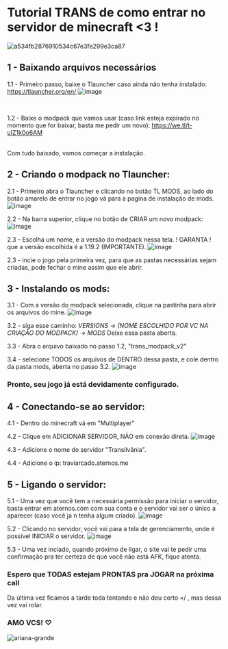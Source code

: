 # Tutorial TRANS de como entrar no servidor de minecraft <3 !

![a534fb2876910534c67e3fe299e3ca87](https://github.com/user-attachments/assets/fdc8a660-b77b-4a7f-925b-7c87ba47be7c)

## 1 - Baixando arquivos necessários

1.1 - Primeiro passo, baixe o Tlauncher caso ainda não tenha instalado:
https://tlauncher.org/en/
![image](https://github.com/user-attachments/assets/ea8dd1db-08d3-4767-9120-946f6de251f5)

<br>

1.2 - Baixe o modpack que vamos usar (caso link esteja expirado no momento que for baixar, basta me pedir um novo):
https://we.tl/t-uIZ1k0o6AM

<br>
Com tudo baixado, vamos começar a instalação.
<br>



## 2 - Criando o modpack no Tlauncher:

2.1 - Primeiro abra o Tlauncher e clicando no botão TL MODS, ao lado do botão amarelo de entrar no jogo vá para a pagina de instalação de mods.
![image](https://github.com/user-attachments/assets/eaef8537-d2cd-4fa4-97c9-67e68a05bebb)
<br>

2.2 - Na barra superior, clique no botão de CRIAR um novo modpack:
![image](https://github.com/user-attachments/assets/0e4701f0-70cc-4293-b61b-19982bb09494)
<br>

2.3 - Escolha um nome, e a versão do modpack nessa tela.
      ! GARANTA ! que a versão escolhida é a 1.19.2 (IMPORTANTE).
![image](https://github.com/user-attachments/assets/06b3440d-0384-4a94-87bf-64c17b299e01)
<br>


2.3 - incie o jogo pela primeira vez, para que as pastas necessárias sejam criadas, pode fechar o mine assim que ele abrir.
<br>

## 3 - Instalando os mods:

3.1 - Com a versão do modpack selecionada, clique na pastinha para abrir os arquivos do mine.
![image](https://github.com/user-attachments/assets/1209f3ab-58d1-426e-b6cb-cf4d437acd48)
<br>

3.2 - siga esse caminho:
*VERSIONS -> (NOME ESCOLHIDO POR VC NA CRIAÇÃO DO MODPACK) -> MODS*
Deixe essa pasta aberta.
<br>

3.3 - Abra o arquivo baixado no passo 1.2, "trans_modpack_v2"
<br>

3.4 - selecione TODOS os arquivos de DENTRO dessa pasta, e cole dentro da pasta mods, aberta no passo 3.2.
![image](https://github.com/user-attachments/assets/f5eb8bd9-0397-407c-8722-27df0d2ff9ce)
<br>

### Pronto, seu jogo já está devidamente configurado.

## 4 - Conectando-se ao servidor:

4.1 - Dentro do minecraft vá em "Multiplayer"
<br>

4.2 - Clique em ADICIONAR SERVIDOR, NÃO em conexão direta.
![image](https://github.com/user-attachments/assets/f94e5e5c-4d2f-4f0c-976d-68a17a1d7fc6)
<br>

4.3 - Adicione o nome do servidor "Transilvânia".
<br>

4.4 - Adicione o ip: traviarcado.aternos.me
<br>

## 5 - Ligando o servidor:

5.1 - Uma vez que você tem a necessária permissão para iniciar o servidor, basta entrar em aternos.com com sua conta e o servidor vai ser o único a aparecer (caso você ja n tenha algum criado).
![image](https://github.com/user-attachments/assets/e36cd882-a755-43d4-8c42-54c0beca7096)
<br>

5.2 - Clicando no servidor, você vai para a tela de gerenciamento, onde é possível INICIAR o servidor.
![image](https://github.com/user-attachments/assets/048a848f-8915-4b27-973b-b100860e0fc6)
<br>

5.3 - Uma vez inciado, quando próximo de ligar, o site vai te pedir uma confirmação pra ter certeza de que você não está AFK, fique atenta.
<br>


### Espero que TODAS estejam PRONTAS pra JOGAR na próxima call
Da última vez ficamos a tarde toda tentando e não deu certo =/ , mas dessa vez vai rolar. 
### AMO VCS! ♡

![ariana-grande](https://github.com/user-attachments/assets/0c50ef1d-bbd1-443e-9acd-e4bc6a0346ef)



